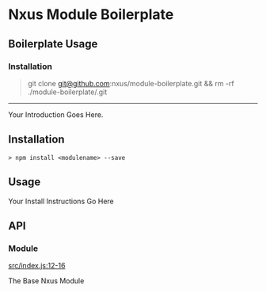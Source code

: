 # Nxus Module Boilerplate

## Boilerplate Usage

### Installation

  > git clone git@github.com:nxus/module-boilerplate.git && rm -rf ./module-boilerplate/.git



-----

Your Introduction Goes Here.

## Installation

    > npm install <modulename> --save

## Usage

Your Install Instructions Go Here

## API

### Module

[src/index.js:12-16](https://github.com/nxus/module-template/blob/b84a1e5ed9b5267ef537ea2235cb9af75d44a3d8/src/index.js#L12-L16 "Source code on GitHub")

The Base Nxus Module
